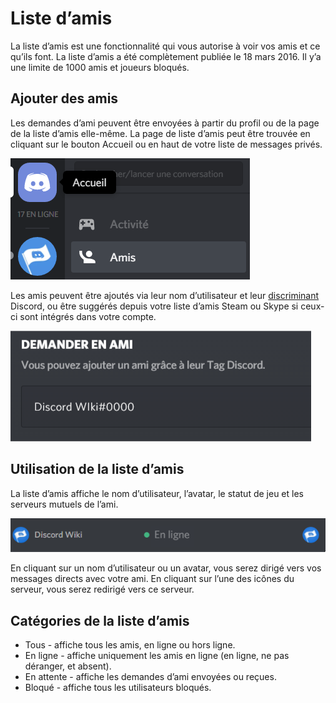 <!-- TITLE: [FR] Liste d’amis -->
<!-- SUBTITLE: Un petit rappel sur la liste d’amis -->

# Liste d’amis

La liste d’amis est une fonctionnalité qui vous autorise à voir vos amis et ce qu’ils font. La liste d’amis a été complètement publiée le 18 mars 2016. Il y’a une limite de 1000 amis et joueurs bloqués.

## Ajouter des amis

Les demandes d’ami peuvent être envoyées à partir du profil ou de la page de la liste d’amis elle-même. La page de liste d’amis peut être trouvée en cliquant sur le bouton Accueil ou en haut de votre liste de messages privés.

![Accueil](/uploads/fr/accueil.png "Accueil")

Les amis peuvent être ajoutés via leur nom d’utilisateur et leur [discriminant](/fr/discriminant) Discord, ou être suggérés depuis votre liste d’amis Steam ou Skype si ceux-ci sont intégrés dans votre compte.

![Discriminant](/uploads/fr/discriminant.png "Discriminant")

## Utilisation de la liste d’amis

La liste d’amis affiche le nom d’utilisateur, l’avatar, le statut de jeu et les serveurs mutuels de l’ami.

![Ami](/uploads/fr/ami.png "Ami")

En cliquant sur un nom d’utilisateur ou un avatar, vous serez dirigé vers vos messages directs avec votre ami. En cliquant sur l’une des icônes du serveur, vous serez redirigé vers ce serveur.

## Catégories de la liste d’amis

* Tous - affiche tous les amis, en ligne ou hors ligne.
* En ligne - affiche uniquement les amis en ligne (en ligne, ne pas déranger, et absent).
* En attente - affiche les demandes d’ami envoyées ou reçues.
* Bloqué - affiche tous les utilisateurs bloqués.
